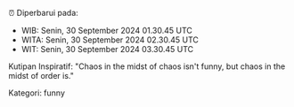 ⏰ Diperbarui pada:
- WIB: Senin, 30 September 2024 01.30.45 UTC
- WITA: Senin, 30 September 2024 02.30.45 UTC
- WIT: Senin, 30 September 2024 03.30.45 UTC

Kutipan Inspiratif:
"Chaos in the midst of chaos isn't funny, but chaos in the midst of order is."


Kategori: funny

